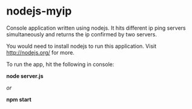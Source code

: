 nodejs-myip
===========

Console application written using nodejs. It hits different ip ping servers simultaneously and returns the ip confirmed by two servers.

You would need to install nodejs to run this application. Visit http://nodejs.org/ for more.

To run the app, hit the following in console:

**node server.js**

*or*

**npm start**